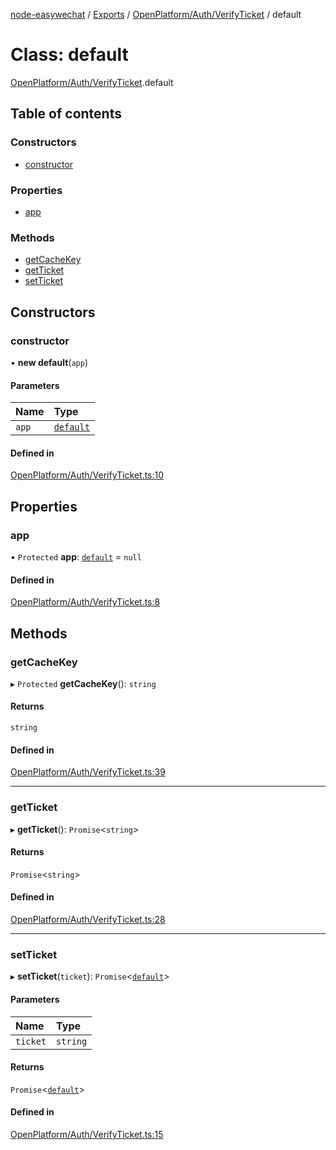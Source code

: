 [node-easywechat](../README.md) / [Exports](../modules.md) / [OpenPlatform/Auth/VerifyTicket](../modules/OpenPlatform_Auth_VerifyTicket.md) / default

# Class: default

[OpenPlatform/Auth/VerifyTicket](../modules/OpenPlatform_Auth_VerifyTicket.md).default

## Table of contents

### Constructors

- [constructor](OpenPlatform_Auth_VerifyTicket.default.md#constructor)

### Properties

- [app](OpenPlatform_Auth_VerifyTicket.default.md#app)

### Methods

- [getCacheKey](OpenPlatform_Auth_VerifyTicket.default.md#getcachekey)
- [getTicket](OpenPlatform_Auth_VerifyTicket.default.md#getticket)
- [setTicket](OpenPlatform_Auth_VerifyTicket.default.md#setticket)

## Constructors

### constructor

• **new default**(`app`)

#### Parameters

| Name | Type |
| :------ | :------ |
| `app` | [`default`](Core_BaseApplication.default.md) |

#### Defined in

[OpenPlatform/Auth/VerifyTicket.ts:10](https://github.com/hpyer/node-easywechat/blob/b017670/src/OpenPlatform/Auth/VerifyTicket.ts#L10)

## Properties

### app

• `Protected` **app**: [`default`](Core_BaseApplication.default.md) = `null`

#### Defined in

[OpenPlatform/Auth/VerifyTicket.ts:8](https://github.com/hpyer/node-easywechat/blob/b017670/src/OpenPlatform/Auth/VerifyTicket.ts#L8)

## Methods

### getCacheKey

▸ `Protected` **getCacheKey**(): `string`

#### Returns

`string`

#### Defined in

[OpenPlatform/Auth/VerifyTicket.ts:39](https://github.com/hpyer/node-easywechat/blob/b017670/src/OpenPlatform/Auth/VerifyTicket.ts#L39)

___

### getTicket

▸ **getTicket**(): `Promise`<`string`\>

#### Returns

`Promise`<`string`\>

#### Defined in

[OpenPlatform/Auth/VerifyTicket.ts:28](https://github.com/hpyer/node-easywechat/blob/b017670/src/OpenPlatform/Auth/VerifyTicket.ts#L28)

___

### setTicket

▸ **setTicket**(`ticket`): `Promise`<[`default`](OpenPlatform_Auth_VerifyTicket.default.md)\>

#### Parameters

| Name | Type |
| :------ | :------ |
| `ticket` | `string` |

#### Returns

`Promise`<[`default`](OpenPlatform_Auth_VerifyTicket.default.md)\>

#### Defined in

[OpenPlatform/Auth/VerifyTicket.ts:15](https://github.com/hpyer/node-easywechat/blob/b017670/src/OpenPlatform/Auth/VerifyTicket.ts#L15)
